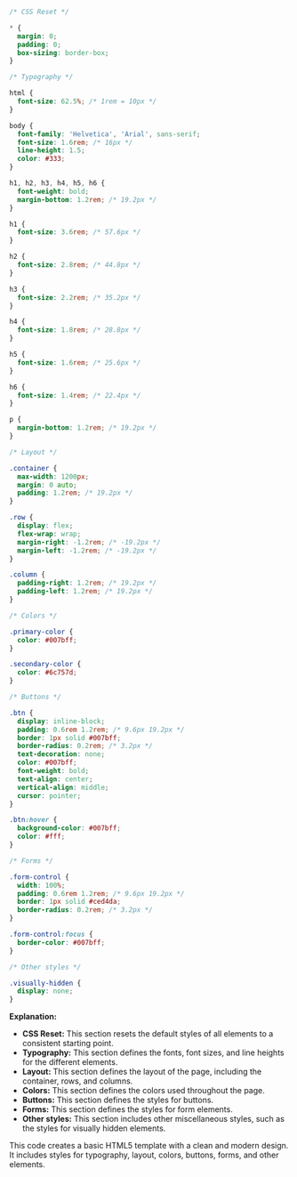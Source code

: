 ```css
/* CSS Reset */

* {
  margin: 0;
  padding: 0;
  box-sizing: border-box;
}

/* Typography */

html {
  font-size: 62.5%; /* 1rem = 10px */
}

body {
  font-family: 'Helvetica', 'Arial', sans-serif;
  font-size: 1.6rem; /* 16px */
  line-height: 1.5;
  color: #333;
}

h1, h2, h3, h4, h5, h6 {
  font-weight: bold;
  margin-bottom: 1.2rem; /* 19.2px */
}

h1 {
  font-size: 3.6rem; /* 57.6px */
}

h2 {
  font-size: 2.8rem; /* 44.8px */
}

h3 {
  font-size: 2.2rem; /* 35.2px */
}

h4 {
  font-size: 1.8rem; /* 28.8px */
}

h5 {
  font-size: 1.6rem; /* 25.6px */
}

h6 {
  font-size: 1.4rem; /* 22.4px */
}

p {
  margin-bottom: 1.2rem; /* 19.2px */
}

/* Layout */

.container {
  max-width: 1200px;
  margin: 0 auto;
  padding: 1.2rem; /* 19.2px */
}

.row {
  display: flex;
  flex-wrap: wrap;
  margin-right: -1.2rem; /* -19.2px */
  margin-left: -1.2rem; /* -19.2px */
}

.column {
  padding-right: 1.2rem; /* 19.2px */
  padding-left: 1.2rem; /* 19.2px */
}

/* Colors */

.primary-color {
  color: #007bff;
}

.secondary-color {
  color: #6c757d;
}

/* Buttons */

.btn {
  display: inline-block;
  padding: 0.6rem 1.2rem; /* 9.6px 19.2px */
  border: 1px solid #007bff;
  border-radius: 0.2rem; /* 3.2px */
  text-decoration: none;
  color: #007bff;
  font-weight: bold;
  text-align: center;
  vertical-align: middle;
  cursor: pointer;
}

.btn:hover {
  background-color: #007bff;
  color: #fff;
}

/* Forms */

.form-control {
  width: 100%;
  padding: 0.6rem 1.2rem; /* 9.6px 19.2px */
  border: 1px solid #ced4da;
  border-radius: 0.2rem; /* 3.2px */
}

.form-control:focus {
  border-color: #007bff;
}

/* Other styles */

.visually-hidden {
  display: none;
}
```

**Explanation:**

* **CSS Reset:** This section resets the default styles of all elements to a consistent starting point.
* **Typography:** This section defines the fonts, font sizes, and line heights for the different elements.
* **Layout:** This section defines the layout of the page, including the container, rows, and columns.
* **Colors:** This section defines the colors used throughout the page.
* **Buttons:** This section defines the styles for buttons.
* **Forms:** This section defines the styles for form elements.
* **Other styles:** This section includes other miscellaneous styles, such as the styles for visually hidden elements.

This code creates a basic HTML5 template with a clean and modern design. It includes styles for typography, layout, colors, buttons, forms, and other elements.